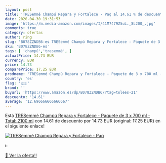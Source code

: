 ```yaml
---
layout: post
title: 'TRESemmé Champú Repara y Fortalece - Paq al 14.61 % de descuento'
date: 2020-04-30 19:31:53
image: 'https://m.media-amazon.com/images/I/41M7479Z5uL._SL200_.jpg'
comments: true
category: ofertas
author: ring
slug: 'B078ZZNDB6-es TRESemmé Champú Repara y Fortalece - Paquete de 3 x 700 ml...'
sku: 'B078ZZNDB6-es'
tags: [ 'champú','tresemmé', ]
actualPrice: 14.73 EUR
currency: EUR
price: 14.73
comparePrice: 17.25 EUR
prodname: 'TRESemmé Champú Repara y Fortalece - Paquete de 3 x 700 ml - Total: 2100 ml'
country: 'es'
flag: '🇪🇸'
brand: ''
buyurl: 'https://www.amazon.es/dp/B078ZZNDB6/?tag=tolees-21'
descuento: '14.61'
average: '12.696666666666667'
---
```


Está [TRESemmé Champú Repara y Fortalece - Paquete de 3 x 700 ml - Total: 2100 ml](https://www.amazon.es/dp/B078ZZNDB6/?tag=tolees-21) con 14.61 de descuento por 14.73 EUR (original: 17.25 EUR) en el siguiente enlace!

[![TRESemmé Champú Repara y Fortalece - Paq](https://m.media-amazon.com/images/I/41M7479Z5uL._SL200_.jpg)](https://www.amazon.es/dp/B078ZZNDB6/?tag=tolees-21)

ℹ️:


[🛒 Ver la oferta!!](https://www.amazon.es/dp/B078ZZNDB6/?tag=tolees-21)
